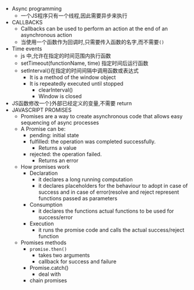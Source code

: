 - Async programming
	- 一个JS程序只有一个线程,因此需要异步来执行
- CALLBACKS
	- Callbacks can be used to perform an action at the end of an asynchronous action
	- 当使用一个函数作为回调时,只需要传入函数的名字,而不需要`()`
- Time events
	- js 中,允许在指定的时间范围内执行函数
	- setTimeout(functionName, time) 指定时间后运行函数
	- setInterval()在指定的时间间隔中调用函数或表达式
		- It is a method of the window object
		- It is repeatedly executed until stopped
			- clearInterval()
			- Window is closed
- JS函数修改一个}外部已经定义的变量,不需要 return
- JAVASCRIPT PROMISES
	- Promises are a way to create asynchronous code that allows easy sequencing of async processes
	- A Promise can be:
		- pending: initial state
		- fulfilled: the operation was completed successfully.
			- Returns a value
		- rejected: the operation failed.
			- Returns an error
	- How promises work
		- Declaration
			- it declares a long running computation
			- it declares placeholders for the behaviour to adopt in case of success and in case of error(resolve and reject represent functions passed as parameters
		- Consumption
			- it declares the functions actual functions to be used for success/error
		- Execution
			- it runs the promise code and calls the actual success/reject function
	- Promises methods
		- `promise.then()`
			- takes two arguments
			- callback for success and failure
		- Promise.catch()
			- deal with
		- chain promises